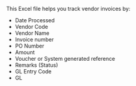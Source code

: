
This Excel file helps you track vendor invoices by:
- Date Processed
- Vendor Code
- Vendor Name
- Invoice number
- PO Number
- Amount
- Voucher or System generated reference
- Remarks (Status)
- GL Entry Code
- GL
